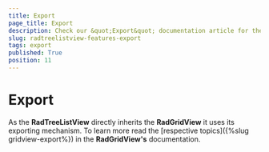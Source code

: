 ```yaml
---
title: Export
page_title: Export
description: Check our &quot;Export&quot; documentation article for the RadTreeListView WPF control.
slug: radtreelistview-features-export
tags: export
published: True
position: 11
---
```


# Export


As the __RadTreeListView__ directly inherits the __RadGridView__ it uses its exporting mechanism. To learn more read the [respective topics]({%slug gridview-export%}) in the __RadGridView's__ documentation.
        
